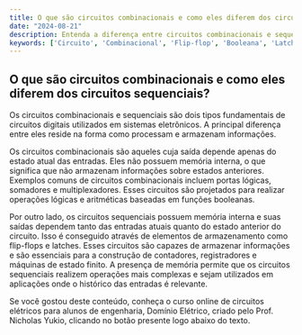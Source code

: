 ```yaml
---
title: O que são circuitos combinacionais e como eles diferem dos circuitos sequenciais?
date: "2024-08-21"
description: Entenda a diferença entre circuitos combinacionais e sequenciais no contexto dos circuitos digitais.
keywords: ['Circuito', 'Combinacional', 'Flip-flop', 'Booleana', 'Latch']
---
```


## O que são circuitos combinacionais e como eles diferem dos circuitos sequenciais?

Os circuitos combinacionais e sequenciais são dois tipos fundamentais de circuitos digitais utilizados em sistemas eletrônicos. A principal diferença entre eles reside na forma como processam e armazenam informações.

Os circuitos combinacionais são aqueles cuja saída depende apenas do estado atual das entradas. Eles não possuem memória interna, o que significa que não armazenam informações sobre estados anteriores. Exemplos comuns de circuitos combinacionais incluem portas lógicas, somadores e multiplexadores. Esses circuitos são projetados para realizar operações lógicas e aritméticas baseadas em funções booleanas.

Por outro lado, os circuitos sequenciais possuem memória interna e suas saídas dependem tanto das entradas atuais quanto do estado anterior do circuito. Isso é conseguido através de elementos de armazenamento como flip-flops e latches. Esses circuitos são capazes de armazenar informações e são essenciais para a construção de contadores, registradores e máquinas de estado finito. A presença de memória permite que os circuitos sequenciais realizem operações mais complexas e sejam utilizados em aplicações onde o histórico das entradas é relevante.

Se você gostou deste conteúdo, conheça o curso online de circuitos elétricos para alunos de engenharia, Domínio Elétrico, criado pelo Prof. Nicholas Yukio, clicando no botão presente logo abaixo do texto.